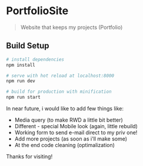 # PortfolioSite

> Website that keeps my projects (Portfolio)

## Build Setup

``` bash
# install dependencies
npm install

# serve with hot reload at localhost:8000
npm run dev

# build for production with minification
npm run start

```

In near future, i would like to add few things like:
- Media query (to make RWD a little bit better)
- Different - special Mobile look (again, little rebuild)
- Working form to send e-mail direct to my priv one!
- Add more projects (as soon as i'll make some)
- At the end code cleaning (optimalization)

Thanks for visiting!